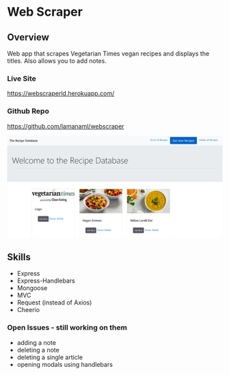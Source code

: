 # Web Scraper

## Overview
Web app that scrapes Vegetarian Times vegan recipes and displays the titles.  Also allows you to add notes.


### Live Site
https://webscraperld.herokuapp.com/

### Github Repo
https://github.com/lamanaml/webscraper

![Screenshot](public/images/webscraper.jpg)

## Skills
* Express
* Express-Handlebars
* Mongoose
* MVC
* Request (instead of Axios)
* Cheerio

### Open Issues - still working on them
* adding a note
* deleting a note
* deleting a single article
* opening modals using handlebars

